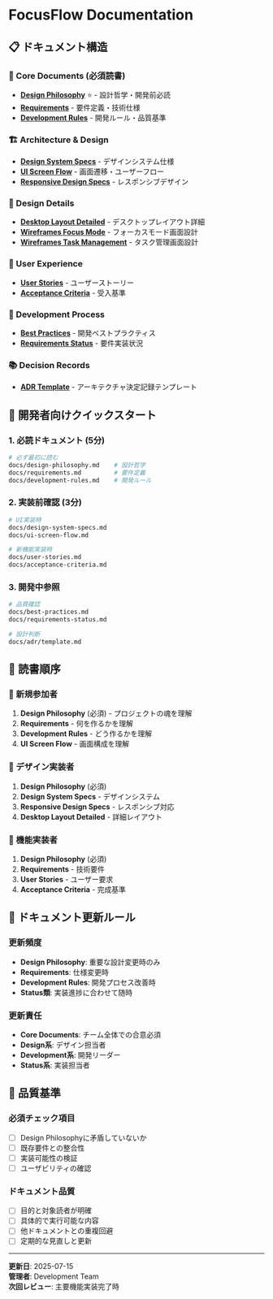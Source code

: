 # FocusFlow Documentation

## 📋 ドキュメント構造

### 🎯 Core Documents (必須読書)
- **[Design Philosophy](design-philosophy.md)** ⭐️ - 設計哲学・開発前必読
- **[Requirements](requirements.md)** - 要件定義・技術仕様
- **[Development Rules](development-rules.md)** - 開発ルール・品質基準

### 🏗️ Architecture & Design
- **[Design System Specs](design-system-specs.md)** - デザインシステム仕様
- **[UI Screen Flow](ui-screen-flow.md)** - 画面遷移・ユーザーフロー
- **[Responsive Design Specs](responsive-design-specs.md)** - レスポンシブデザイン

### 📐 Design Details
- **[Desktop Layout Detailed](desktop-layout-detailed.md)** - デスクトップレイアウト詳細
- **[Wireframes Focus Mode](wireframes-focus-mode.md)** - フォーカスモード画面設計
- **[Wireframes Task Management](wireframes-task-management.md)** - タスク管理画面設計

### 👥 User Experience
- **[User Stories](user-stories.md)** - ユーザーストーリー
- **[Acceptance Criteria](acceptance-criteria.md)** - 受入基準

### 🔧 Development Process
- **[Best Practices](best-practices.md)** - 開発ベストプラクティス
- **[Requirements Status](requirements-status.md)** - 要件実装状況

### 📚 Decision Records
- **[ADR Template](adr/template.md)** - アーキテクチャ決定記録テンプレート

## 🚀 開発者向けクイックスタート

### 1. 必読ドキュメント (5分)
```bash
# 必ず最初に読む
docs/design-philosophy.md    # 設計哲学
docs/requirements.md         # 要件定義
docs/development-rules.md    # 開発ルール
```

### 2. 実装前確認 (3分)
```bash
# UI実装時
docs/design-system-specs.md
docs/ui-screen-flow.md

# 新機能実装時
docs/user-stories.md
docs/acceptance-criteria.md
```

### 3. 開発中参照
```bash
# 品質確認
docs/best-practices.md
docs/requirements-status.md

# 設計判断
docs/adr/template.md
```

## 📖 読書順序

### 🚀 新規参加者
1. **Design Philosophy** (必須) - プロジェクトの魂を理解
2. **Requirements** - 何を作るかを理解
3. **Development Rules** - どう作るかを理解
4. **UI Screen Flow** - 画面構成を理解

### 🎨 デザイン実装者
1. **Design Philosophy** (必須)
2. **Design System Specs** - デザインシステム
3. **Responsive Design Specs** - レスポンシブ対応
4. **Desktop Layout Detailed** - 詳細レイアウト

### 🔧 機能実装者
1. **Design Philosophy** (必須)
2. **Requirements** - 技術要件
3. **User Stories** - ユーザー要求
4. **Acceptance Criteria** - 完成基準

## 🔄 ドキュメント更新ルール

### 更新頻度
- **Design Philosophy**: 重要な設計変更時のみ
- **Requirements**: 仕様変更時
- **Development Rules**: 開発プロセス改善時
- **Status類**: 実装進捗に合わせて随時

### 更新責任
- **Core Documents**: チーム全体での合意必須
- **Design系**: デザイン担当者
- **Development系**: 開発リーダー
- **Status系**: 実装担当者

## 🎯 品質基準

### 必須チェック項目
- [ ] Design Philosophyに矛盾していないか
- [ ] 既存要件との整合性
- [ ] 実装可能性の検証
- [ ] ユーザビリティの確認

### ドキュメント品質
- [ ] 目的と対象読者が明確
- [ ] 具体的で実行可能な内容
- [ ] 他ドキュメントとの重複回避
- [ ] 定期的な見直しと更新

---

**更新日**: 2025-07-15  
**管理者**: Development Team  
**次回レビュー**: 主要機能実装完了時